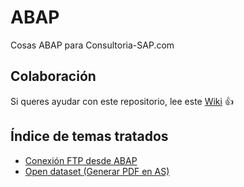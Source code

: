# ABAP
Cosas ABAP para Consultoria-SAP.com

## Colaboración 
Si queres ayudar con este repositorio, lee este [Wiki](https://github.com/SidVal/ABAP/wiki) :+1:

## Índice de temas tratados

* [Conexión FTP desde ABAP](https://github.com/SidVal/ABAP/tree/master/FTP)
* [Open dataset (Generar PDF en AS)](https://github.com/SidVal/ABAP/tree/master/OTF-TO-PDF)
